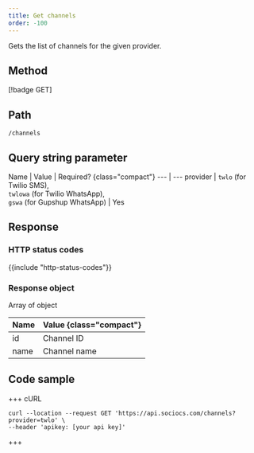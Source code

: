 ```yaml
---
title: Get channels
order: -100
---
```


Gets the list of channels for the given provider.

## Method

[!badge GET]

## Path

`/channels`

## Query string parameter

Name | Value | Required? {class="compact"}
--- | ---
provider | `twlo` (for Twilio SMS), <br />`twlowa` (for Twilio WhatsApp), <br />`gswa` (for Gupshup WhatsApp) | Yes

## Response

### HTTP status codes

{{include "http-status-codes"}}

### Response object

Array of object

Name | Value {class="compact"}
--- | ---
id | Channel ID
name | Channel name

## Code sample

+++ cURL

```shell
curl --location --request GET 'https://api.sociocs.com/channels?provider=twlo' \
--header 'apikey: [your api key]'
```

+++
